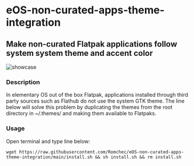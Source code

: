 # eOS-non-curated-apps-theme-integration

## Make non-curated Flatpak applications follow system system theme and accent color

![showcase](https://raw.githubusercontent.com/Romchec/eOS-non-curated-apps-theme-integration/main/screenshot.png)

### Description
In elementary OS out of the box Flatpak, applications installed through third party sources such as Flathub do not use the system GTK theme. The line below will solve this problem by duplicating the themes from the root directory in ~/.themes/ and making them available to Flatpaks.

### Usage
Open terminal and type line below:
```
wget https://raw.githubusercontent.com/Romchec/eOS-non-curated-apps-theme-integration/main/install.sh && sh install.sh && rm install.sh

```
